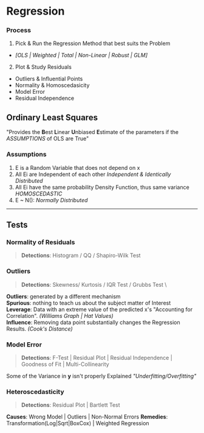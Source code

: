 # Regression

### Process
1. Pick & Run the Regression Method that best suits the Problem
  + _[OLS | Weighted | Total | Non-Linear | Robust | GLM]_
2. Plot & Study Residuals
  + Outliers & Influential Points
  + Normality & Homoscedasicity
  + Model Error
  + Residual Independence

## Ordinary Least Squares
"Provides the **B**est **L**inear **U**nbiased **E**stimate of the parameters if the _ASSUMPTIONS_ of OLS are True"

### Assumptions
1. E is a Random Variable that does not depend on x
2. All Ei are Independent of each other _Independent & Identically Distributed_
3. All Ei have the same probability Density Function, thus same variance _HOMOSCEDASTIC_
4. E ~ N(): _Normally Distributed_
---
## Tests

### Normality of Residuals
> **Detections**: Histogram / QQ / Shapiro-Wilk Test

### Outliers
> **Detections**: Skewness/ Kurtosis / IQR Test / Grubbs Test \

**Outliers**: generated by a different mechanism\
**Spurious**: nothing to teach us about the subject matter of Interest\
**Leverage**: Data with an extreme value of the predicted x's "Accounting for Correlation". _(Williams Graph | Hat Values)_ \
**Influence**: Removing data point substantially changes the Regression Results. _(Cook's Distance)_

### Model Error
> **Detections**: F-Test | Residual Plot | Residual Independence | Goodness of Fit | Multi-Collinearity  

Some of the Variance in **y** isn't properly Explained _"Underfitting/Overfitting"_


### Heteroscedasticity
> **Detections**: Residual Plot | Bartlett Test

**Causes**: Wrong Model | Outliers | Non-Normal Errors
**Remedies**: Transformation(Log|Sqrt|BoxCox) | Weighted Regression
